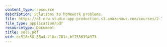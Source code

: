 ```yaml
---
content_type: resource
description: Solutions to homework problems.
file: https://ol-ocw-studio-app-production.s3.amazonaws.com/courses/2-75-precision-machine-design-fall-2001/cc518e5888a4210a781abf7556394973_sol5.pdf
file_type: application/pdf
resourcetype: Document
title: sol5.pdf
uid: cc518e58-88a4-210a-781a-bf7556394973
---
```

